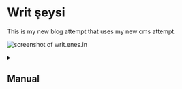 # Writ şeysi

This is my new blog attempt that uses my new cms attempt.

![screenshot of writ.enes.in](https://user-images.githubusercontent.com/5516876/213278219-4c4f604e-2c6b-45a6-a6dc-5bb9a1c5c5e8.png)

<details>
<summary><h2>Manual</h2></summary>

To check the look & feel locally, follow the next chapter. Mostly though, this is for my future self.

<details>
<summary><h3>Prerequisites</h3></summary>
Currently, a command line application such as <a href="https://iterm2.com/">iTerm2</a> or <a href="https://git-scm.com/">Git Bash</a> is needed to run this project.

Also, these packages should be installed in your computer beforehand:
- Git (Download here: https://git-scm.com/)
- Node.js & npm (Download here: https://nodejs.org/en/)
- Writ-CMS (Download here: https://github.com/scriptype/writ-cms#installation)
</details>
<details>
<summary><h3>Installation</h3></summary>

```sh
git clone git@github.com:scriptype/writ.git
```
</details>
<details>
<summary><h3>Create and extend</h3></summary>

In the project directory, run:

```sh
writ start
```
</details>
<details>
<summary><h3>Finalise for release</h3></summary>

In the project directory, run:

```sh
writ build
```
</details>

</details>
